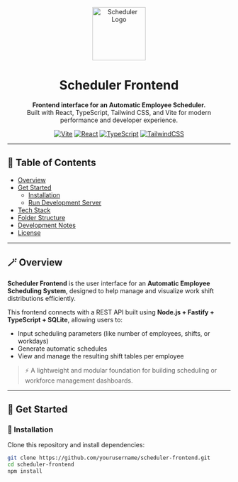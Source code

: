 <p align="center">
  <img src="https://raw.githubusercontent.com/yourusername/scheduler-frontend/main/public/logo.png" alt="Scheduler Logo" width="120"/>
</p>

<h1 align="center">Scheduler Frontend</h1>

<p align="center">
  <strong>Frontend interface for an Automatic Employee Scheduler.</strong><br/>
  Built with React, TypeScript, Tailwind CSS, and Vite for modern performance and developer experience.
</p>

<p align="center">
  <!-- Badges -->
  <a href="https://vitejs.dev/"><img src="https://img.shields.io/badge/Vite-5.0+-646CFF?logo=vite&logoColor=white" alt="Vite"/></a>
  <a href="https://react.dev/"><img src="https://img.shields.io/badge/React-18+-61DAFB?logo=react&logoColor=black" alt="React"/></a>
  <a href="https://www.typescriptlang.org/"><img src="https://img.shields.io/badge/TypeScript-5.0+-3178C6?logo=typescript&logoColor=white" alt="TypeScript"/></a>
  <a href="https://tailwindcss.com/"><img src="https://img.shields.io/badge/TailwindCSS-4.0+-38B2AC?logo=tailwindcss&logoColor=white" alt="TailwindCSS"/></a>
</p>

---

## 🧭 Table of Contents

- [Overview](#overview)
- [Get Started](#get-started)
  - [Installation](#installation)
  - [Run Development Server](#run-development-server)
- [Tech Stack](#tech-stack)
- [Folder Structure](#folder-structure)
- [Development Notes](#development-notes)
- [License](#license)

---

## 🪄 Overview

**Scheduler Frontend** is the user interface for an **Automatic Employee Scheduling System**, designed to help manage and visualize work shift distributions efficiently.

This frontend connects with a REST API built using **Node.js + Fastify + TypeScript + SQLite**, allowing users to:
- Input scheduling parameters (like number of employees, shifts, or workdays)
- Generate automatic schedules
- View and manage the resulting shift tables per employee

> ⚡ A lightweight and modular foundation for building scheduling or workforce management dashboards.

---

## 🚀 Get Started

### 🧩 Installation

Clone this repository and install dependencies:

```bash
git clone https://github.com/yourusername/scheduler-frontend.git
cd scheduler-frontend
npm install
```